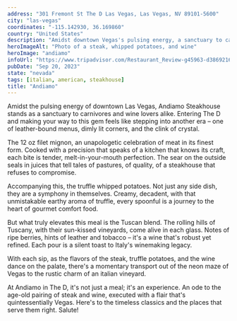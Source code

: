 ```yaml
---
address: "301 Fremont St The D Las Vegas, Las Vegas, NV 89101-5600"
city: "las-vegas"
coordinates: "-115.142930, 36.169860"
country: "United States"
description: "Amidst downtown Vegas's pulsing energy, a sanctuary to carnivores and wine aficionados"
heroImageAlt: "Photo of a steak, whipped potatoes, and wine"
heroImage: "andiamo"
infoUrl: "https://www.tripadvisor.com/Restaurant_Review-g45963-d3869216-Reviews-Andiamo_italian_Steakhouse-Las_Vegas_Nevada.html"
pubDate: "Sep 20, 2023"
state: "nevada"
tags: [italian, american, steakhouse]
title: "Andiamo"
---
```


Amidst the pulsing energy of downtown Las Vegas, Andiamo Steakhouse stands as a sanctuary to carnivores and wine lovers alike. Entering The D and making your way to this gem feels like stepping into another era – one of leather-bound menus, dimly lit corners, and the clink of crystal.

The 12 oz filet mignon, an unapologetic celebration of meat in its finest form. Cooked with a precision that speaks of a kitchen that knows its craft, each bite is tender, melt-in-your-mouth perfection. The sear on the outside seals in juices that tell tales of pastures, of quality, of a steakhouse that refuses to compromise.

Accompanying this, the truffle whipped potatoes. Not just any side dish, they are a symphony in themselves. Creamy, decadent, with that unmistakable earthy aroma of truffle, every spoonful is a journey to the heart of gourmet comfort food.

But what truly elevates this meal is the Tuscan blend. The rolling hills of Tuscany, with their sun-kissed vineyards, come alive in each glass. Notes of ripe berries, hints of leather and tobacco – it's a wine that's robust yet refined. Each pour is a silent toast to Italy's winemaking legacy.

With each sip, as the flavors of the steak, truffle potatoes, and the wine dance on the palate, there's a momentary transport out of the neon maze of Vegas to the rustic charm of an italian vineyard.

At Andiamo in The D, it's not just a meal; it's an experience. An ode to the age-old pairing of steak and wine, executed with a flair that's quintessentially Vegas. Here's to the timeless classics and the places that serve them right. Salute!
